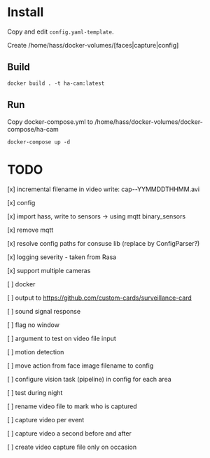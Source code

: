 # Install

Copy and edit ```config.yaml-template```.

Create /home/hass/docker-volumes/[faces|capture|config]


## Build
```
docker build . -t ha-cam:latest
```

## Run
Copy docker-compose.yml to /home/hass/docker-volumes/docker-compose/ha-cam
```
docker-compose up -d
```

# TODO
[x] incremental filename in video write: cap-<cam>-YYMMDDTHHMM.avi

[x] config

[x] import hass, write to sensors -> using mqtt binary_sensors

[x] remove mqtt

[x] resolve config paths for consuse lib (replace by ConfigParser?)

[x] logging severity - taken from Rasa

[x] support multiple cameras

[ ] docker

[ ] output to https://github.com/custom-cards/surveillance-card

[ ] sound signal response

[ ] flag no window

[ ] argument to test on video file input

[ ] motion detection

[ ] move action from face image filename to config

[ ] configure vision task (pipeline) in config for each area

[ ] test during night

[ ] rename video file to mark who is captured

[ ] capture video per event

[ ] capture video a second before and after

[ ] create video capture file only on occasion
